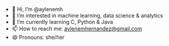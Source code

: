 - 👋 Hi, I’m @aylenemh
- 👀 I’m interested in machine learning, data science & analytics 
- 🌱 I’m currently learning C, Python & Java 
- 📫 How to reach me: aylenemhernandez@gmail.com
- 😄 Pronouns: she/her

<!---
aylenemh/aylenemh is a ✨ special ✨ repository because its `README.md` (this file) appears on your GitHub profile.
You can click the Preview link to take a look at your changes.
--->
